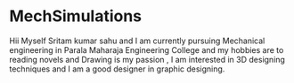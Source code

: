 # MechSimulations
Hii Myself Sritam kumar sahu and I am currently pursuing Mechanical engineering in Parala Maharaja Engineering College and my hobbies are to reading novels and Drawing is my passion , I am interested in 3D designing techniques and I am a good designer in graphic designing.  
